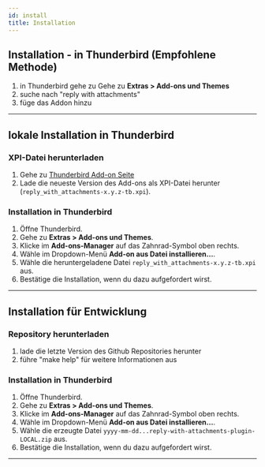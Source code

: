 ```yaml
---
id: install
title: Installation
---
```


## Installation - in Thunderbird (Empfohlene Methode)
1. in Thunderbird gehe zu Gehe zu **Extras > Add-ons und Themes** 
2. suche nach "reply with attachments"
2. füge das Addon hinzu

---
 
## lokale Installation in Thunderbird

### XPI-Datei herunterladen
1. Gehe zu [Thunderbird Add-on Seite](https://addons.thunderbird.net/de/thunderbird/search/?q=reply%20with%20attachments)
2. Lade die neueste Version des Add-ons als XPI-Datei herunter (`reply_with_attachments-x.y.z-tb.xpi`).

### Installation in Thunderbird
1. Öffne Thunderbird.
2. Gehe zu **Extras > Add-ons und Themes**.
3. Klicke im **Add-ons-Manager** auf das Zahnrad-Symbol oben rechts.
4. Wähle im Dropdown-Menü **Add-on aus Datei installieren...**.
5. Wähle die heruntergeladene Datei `reply_with_attachments-x.y.z-tb.xpi` aus.
6. Bestätige die Installation, wenn du dazu aufgefordert wirst.

---

## Installation für Entwicklung

### Repository herunterladen
1. lade die letzte Version des Github Repositories herunter
2. führe "make help" für weitere Informationen aus

### Installation in Thunderbird
1. Öffne Thunderbird.
2. Gehe zu **Extras > Add-ons und Themes**.
3. Klicke im **Add-ons-Manager** auf das Zahnrad-Symbol oben rechts.
4. Wähle im Dropdown-Menü **Add-on aus Datei installieren...**.
5. Wähle die erzeugte Datei `yyyy-mm-dd...reply-with-attachments-plugin-LOCAL.zip` aus.
6. Bestätige die Installation, wenn du dazu aufgefordert wirst.

---
